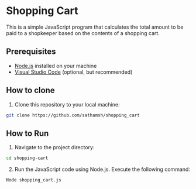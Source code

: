 # Shopping Cart

This is a simple JavaScript program that calculates the total amount to be paid to a shopkeeper based on the contents of a shopping cart.

## Prerequisites

- [Node.js](https://nodejs.org/) installed on your machine
- [Visual Studio Code](https://code.visualstudio.com/) (optional, but recommended)

## How to clone

1. Clone this repository to your local machine:
```bash
git clone https://github.com/sathamsh/shopping_cart
```

## How to Run

1. Navigate to the project directory: 
```bash
cd shopping-cart
```

2. Run the JavaScript code using Node.js. Execute the following command:
```bash
Node shopping_cart.js
```

